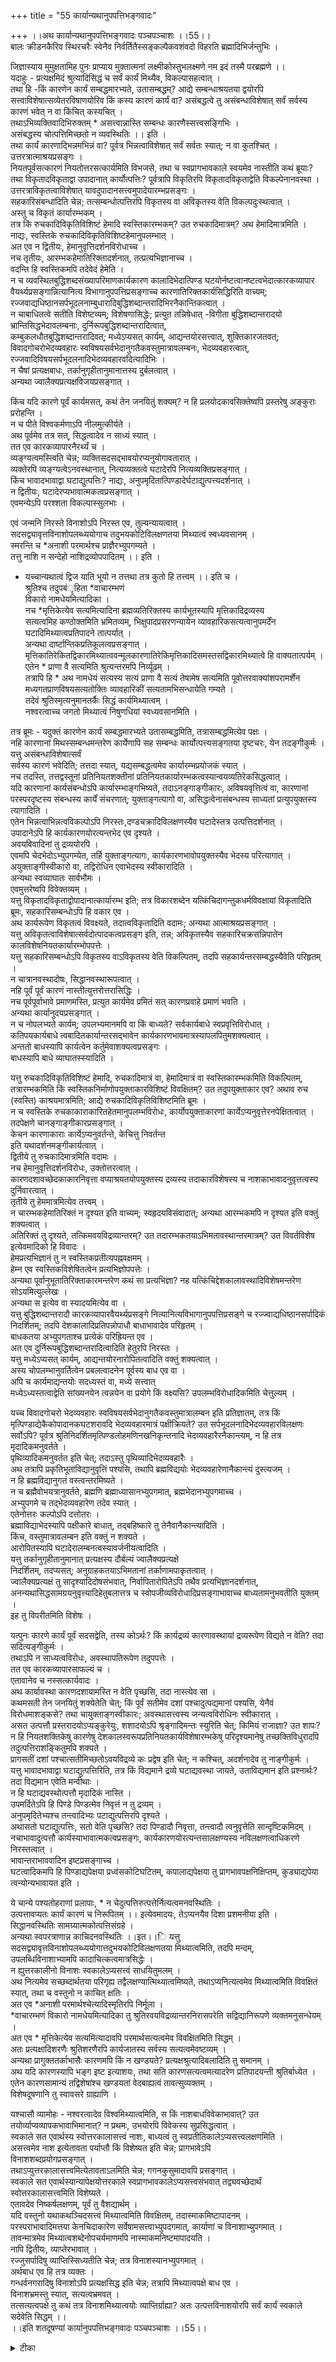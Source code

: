 +++
title = "55 कार्यान्यथानुपपत्तिभङ्गवादः"

+++
।।अथ कार्यान्यथानुपपत्तिभङ्गवादः पञ्चपञ्चाशः ।।55।।  
बालः क्रीडनकैरिव स्थिरचरैः स्वेनैव निर्वर्तितैस्सङ्कल्पैकवशंवदो विहरति ब्रह्मादिभिर्जन्तुभिः ।  
  
जिज्ञास्याय मुमुक्षतामिह पुनः प्राप्याय मुक्तात्मनां लक्ष्मीकोस्तुभलक्ष्मणे नम इदं तस्मै परब्रह्मणे ।।  
यदाहुः - प्रत्यक्षमिदं श्रुत्यादिसिद्धं च सर्वं कार्यं मिथ्यैव, विकल्पासहत्वात् ।  
 तथा हि -किं कारणेन कार्यं सम्बद्धमारभ्यते, उतासम्बद्धम्? आद्ये सम्बन्धाश्रयतया द्वयोरपि सत्त्वाविशेषात्सव्येतरविषाणयोरिव किं कस्य कारणं कार्यं वा? असंबद्धत्वे तु असंबन्धाविशेषात् सर्वं सर्वस्य कारणं भवेत् न वा किंचित् कस्यचित् ।  
 तथाऽभिव्यक्तिवादिभिरुक्तम् * असत्त्वान्नास्ति सम्बन्धः कारणैस्सत्त्वसङ्गिभिः ।  
 असंबद्धस्य चोत्पत्तिमिच्छतो न व्यवस्थितिः ।। इति ।  
 तथा कार्यं कारणाद्भिन्नमभिन्नं वा? पूर्वत्र भिन्नत्वाविशेषात् सर्वं सर्वतः स्यात्; न वा कुतश्चित् ।  
 उत्तरत्रात्माश्रयप्रसङ्गः ।  
 नियतपूर्वसत्कारणं नियतोत्तरसत्कार्यमिति विभजसे, तथा च स्वप्रागभावकाले स्वयमेव नास्तीति कथं ब्रूयाः? तथा विकृतादविकृताद्वा उपादानात् कार्योत्पत्तिः? पूर्वत्रापि विकृतिरपि विकृतादविकृताद्वेति विकल्पेनानवस्था ।  
 उत्तरत्राविकृतत्वाविशेषात् यावदुपादानसत्त्वमुपादेयारम्भप्रसङ्गः ।  
 सहकारिसंबन्धादिति चेन्न; तत्सम्बन्धोत्पत्तिरपि विकृतस्य वा अविकृतस्य वेति विकल्पदुःस्थत्वात् ।  
 अस्तु च विकृतं कार्यारम्भकम् ।  
 तत्र किं रुचकादिविकृतिविशिष्टं हेमादि स्वस्तिकारम्भकम्? उत रुचकादिमात्रम्? अथ हेमादिमात्रमिति ।  
 नाद्यः, स्वस्तिके रुचकादिविकृतिविशिष्टहेमानुपलम्भात् ।  
 अत एव न द्वितीयः, हेमानुवृत्तिदर्शनविरोधाच्च ।  
 नच तृतीयः, आरम्भकहेमातिरिक्तादर्शनात्, तत्प्रत्यभिज्ञानाच्च ।  
 वदन्ति हि स्वस्तिकमपि तदेवेदं हेमेति ।  
 न च व्यवस्थितबुद्धिशब्दसंख्यापरिमाणकार्यकारण कालादिभेदात्पिण्ड घटयोर्नष्टत्वानष्टत्वभेदात्कारकव्यापार वैयर्थ्यप्रसङ्गान्नित्यानित्य विभागानुपपत्तिप्रसङ्गाच्च कारणातिरिक्तकार्यसिद्धिरिति वाच्यम्; रज्जवाद्यधिष्ठानसर्पभूदलनाम्बुधारादिबुद्धिशब्दान्तरादिभिरनैकान्तिकत्वात् ।  
 न चाबाधितत्वे सतीति विशेष्टव्यम्; विशेषणासिद्धेः; प्रत्युत तन्निषेधात् -विगीता बुद्धिशब्दान्तरादयो भ्रान्तिसिद्धभेदावलम्बनाः, दुर्निरूपबुद्धिशब्दान्तरादित्वात्,   
कम्बुकलधौतबुद्धिशब्दान्तरादिवत्; मध्येऽप्यसत् कार्यम्, आद्यन्तयोरसत्त्वात्, शुक्तिकारजतवत्; विवादगोचरोभेदव्यवहारः स्वविषयसर्वभेदानुगतैकवस्तुमात्रावलम्बनः, भेदव्यवहारत्वात्, रज्जवादिविषयसर्पभूदलनादिभेदव्यवहारवदित्यादिभिः ।  
 न चैषां प्रत्यक्षबाधः, तर्कानुगृहीतानुमानात्तस्य दुर्बलत्वात् ।  
 अन्यथा ज्वालैक्यप्रत्यक्षविजयप्रसङ्गात् ।  
  
किंच यदि कारणे पूर्वं कार्यमसत्, कथं तेन जनयितुं शक्यम्? न हि प्रलयोदकावसिक्तेष्वपि प्रस्तरेषु अङ्कुराः प्ररोहन्ति ।  
 न च पीते विश्वकर्मणाऽपि नीलमुत्कीर्यते ।  
 अथ पूर्वमेव तत्र सत्, सिद्धत्वादेव न साध्यं स्यात् ।  
 तत एव कारकव्यापारनैरर्थ्यं च ।  
 व्यङ्ग्यत्वमस्त्विति चेन्न; व्यक्तिसदसद्भावयोरप्यनुयोगावतारात् ।  
 व्यक्तेरपि व्यङ्ग्यत्वेऽनवस्थानात्, नित्यव्यक्तत्वे घटादेरपि नित्यव्यक्तिप्रसङ्गात् ।  
 किंच भावादभावाद्वा घटाद्युत्पत्तिः? नाद्यः, अनुपमृदितात्पिण्डादेर्घटाद्युत्पत्त्यदर्शनात् ।  
 न द्वितीयः, घटादेरप्यभावात्मकत्वप्रसङ्गात् ।  
 एवमन्येऽपि परश्शता विकल्पास्सुलभाः ।  
  
एवं जन्मनि निरस्ते विनाशोऽपि निरस्त एव, तुल्यन्यायत्वात् ।  
 सदसद्व्यावृत्तविनाशोपलब्ध्ययोगाच तदुभयकोटिविलक्षणतया मिथ्यात्वं स्वध्यवसानम् ।  
 स्मरन्ति च *अनाशी परमार्थश्च प्राज्ञैरभ्युपगम्यते ।  
 तत्तु नाशि न सन्देहो नाशिद्रव्योपपादितम् ।। इति ।  
 * यच्चान्यथात्वं द्विज याति भूयो न तत्तथा तत्र कुतो हि तत्त्वम् ।। इति च ।  
 श्रुतिश्च तदुपबंृहिता *वाचारम्भणं   
विकारो नामधेयमित्यादिका ।  
 नच *मृत्तिकेत्येव सत्यमित्यादिना ब्रह्मव्यतिरिक्तस्य कार्यभूतस्यापि मृत्तिकादिद्रव्यस्य   
सत्यत्वमिह कण्ठोक्तमिति भ्रमितव्यम्, भिक्षुपादप्रसरणन्यायेन व्यावहारिकसत्यत्वानुपमर्देंन घटादिमिथ्यात्वप्रतिपादने तात्पर्यात् ।  
 अन्यथा दार्ष्टान्तिकप्रतिकूलत्वप्रसङ्गात् ।  
 मृत्तिकातिरेकितद्विकारमिथ्यात्ववन्मूलकारणातिरेकिमृत्तिकादिसमस्तसद्विकारमिथ्यात्वे हि वाक्यतात्पर्यम् ।  
 एतेन * प्राणा वै सत्यमिति श्रुत्यन्तरमपि निर्व्यूढम् ।  
 तत्रापि हि * अथ नामधेयं सत्यस्य सत्यं प्राणा वै सत्यं तेषामेष सत्यमिति पूवोत्तरवाक्यांशपरामर्शेन मध्यगतप्राणविषयसत्यतोक्तिः व्यावहारिकीं सत्यतामभिसन्धायेति गम्यते ।  
 तदेवं श्रुतिस्मृत्यनुमानतर्कैः सिद्धं कार्यमिथ्यात्वम् ।  
 नश्वरत्वाच्च जगतो मिथ्यात्वं निषुणधियां स्वध्यवसानमिति ।  
  
तत्र ब्रूमः - यदुक्तं कारणेन कार्यं सम्बद्धमारभ्यते उतासम्बद्धमिति, तत्रासम्बद्धमित्येव पक्षः ।  
 नहि कारणानां मिथस्सम्बन्धमन्तरेण कार्येणापि सह सम्बन्धः कार्योत्पत्त्यसङ्गतया दृष्टचरः, येन तदङ्गीकुर्मः ।  
 यत्तु असंबन्धाविशेषात्सर्वं   
सर्वस्य कारणं भवेदिति; तत्तदा स्यात्, यद्यसम्बद्धत्वमेव कार्यारम्भप्रयोजकं स्यात् ।  
 नच तदस्ति, तत्तद्वस्तूनां प्रतिनियतशक्तीनां प्रतिनियतकार्यारम्भकत्वस्यान्वयव्यतिरेकसिद्धत्वात् ।  
 यदि कारणानां कार्यसंबन्धोऽपि कार्यारम्भाङ्गभिष्यते, तदाऽनङ्गाङ्गीकारः, अविषयवृत्तित्वं वा, कारणानां परस्परदृष्टस्य संबन्धस्य कार्यें संचरणात्; युक्ताङ्गत्यागो वा, असिद्धत्वेनासंबन्धस्य साध्यतां प्रत्युपयुक्तस्य त्यागादिति ।  
 एतेन भिन्नत्वाभिन्नत्वविकल्पोऽपि निरस्तः,दण्डचक्रादिविलक्षणस्यैव घटादेस्तत्र उत्पत्तिदर्शनात् ।  
 उपादानेऽपि हि कार्यकारणयोरत्यन्तभेद एव दृश्यते ।  
 अवयविवादिनां तु द्रव्ययोरपि ।  
 एवमपि चेदभेदोऽभ्युपगम्येत, तर्हि युक्ताङ्गत्यागः, कार्यकारणभावोपयुक्तस्यैव भेदस्य परित्यागात् ।  
 अयुक्ताङ्गीस्वीकारो वा, तद्विरोधिन एवाभेदस्य स्वीकारादिति ।  
 अन्यथा स्वव्याघातः सार्वभौमः ।  
 एवमुत्तरेष्वपि विवेक्तव्यम् ।  
 यत्तु विकृतादविकृताद्वोपादानात्कार्यारम्भ इति; तत्र विकारशब्देन यत्किंचिदागन्तुकधर्मविवक्षायां विकृतादिति ब्रूमः, सहकारिसम्बन्धोऽपि हि वकार एव ।  
 अथ कार्यरूपेण विकृतत्वं विवक्ष्यते, तदात्वविकृतादिति वदामः; अन्यथा आत्माश्रयप्रसङ्गात् ।  
 यत्तु अविकृतत्वाविशेषात्सर्वदोत्पादकत्वप्रसङ्ग इति, तन्न; अविकृतस्यैव सहकारिचक्रसन्निपातेन कालविशेषनियतकार्यारम्भोपपत्तेः ।  
 यत्तु सहकारिसम्बन्धोऽपि विकृतस्य वाऽविकृतस्य वेति विकल्पितम्, तदपि सहकार्यन्तरसम्बद्धस्यैवेति परिहृतम् ।  
 न चात्रानवस्थादोषः, सिद्धानवस्थारूपत्वात् ।  
 नहि पूर्वं पूर्वं कारणं नास्तीत्युत्तरोत्तरासिद्धिः ।  
 नच पूर्वपूर्वाभावे प्रमाणमस्ति, प्रत्युत कार्यमेव प्रमितं सत् कारणप्रवाहे प्रमाणं भवति ।  
 अन्यथा कार्यानुदयप्रसङ्गात् ।  
 न च नोपलभ्यते कार्यम्; उपलभ्यमानमपि वा किं बाध्यते? सर्वकार्यबाधे स्वप्रवृत्तिविरोधात् ।  
 कतिपयकार्यबाधे त्वबादितकार्यान्तरसद्भावेन कार्यकारणभावमात्रस्यापलपितुमशक्यत्वात् ।  
 अन्ततो बाधस्यापि कार्यत्वेन कर्तुमेवाशक्यत्वप्रसङ्गः ।  
 बाधस्यापि बाधे व्याघातस्स्यादिति ।  
  
यत्तु रुचकादिविकृतिविशिष्टं हेमादि, रुचकादिमात्रं वा, हेमादिमात्रं वा स्वस्तिकारम्भकमिति विकल्पितम्, तत्रारम्भकमिति किं स्वस्तिकनिर्माणोपयुक्ताकारविशिष्टं विवक्षितम्? उत तदुपयुक्ताकार एव? अथाव रुच (स्वस्ति) काश्रयमात्रमिति; आद्ये रुचकादिविकृतिविशिष्टमिति ब्रूमः ।  
 न च स्वस्तिके रुचकाकाराकारितहेतमानुपलम्भविरोधः, कार्योपयुक्ताकारणां कार्येऽप्यनुवृत्तेरनपेक्षितत्वात् ।  
 तदपेक्षणे चानङ्गाङ्गीकारप्रसङ्गात् ।  
 केचन कारणाकाराः कार्येऽप्यनुवर्तन्ते, केचित्तु निवर्तन्त   
इति यथादर्शनमङ्गीकार्यत्वात् ।  
 द्वितीये तु रुचकादिमात्रमिति वदामः ।  
 नच हेमानुवृत्तिदर्शनविरोधः, उक्तोत्तरत्वात् ।  
 कारणदशावच्छेदकाकारनिवृत्ता वप्याश्रयतयोपयुक्तस्य द्रव्यस्य तदाकारविशेषस्य च नाशकाभावादनुवृत्तत्वस्य दुर्निवारत्वात् ।  
 तृतीये तु हेममात्रमित्येव तत्त्वम् ।  
 न चारम्भकहेमातिरिक्तं न दृश्यत इति वाच्यम्; स्वहृदयविसंवादात्; अन्यथा आरम्भकमपि न दृश्यत इति वक्तुं शक्यत्वात् ।  
 अतिरिक्तं तु दृश्यते, तत्किमवयविद्रव्यान्तरम्? उत तदारम्भकतयाऽभिमतावस्थान्तरमात्रम्? उत विवर्तविशेष इत्येवमादिको हि विवादः ।  
 हेमप्रत्यभिज्ञानं तु न स्वस्तिकप्रतीत्यपह्नवक्षमम् ।  
 हेम्न एव स्वस्तिकविशेषितत्वेन प्रत्यभिज्ञोपपत्तेः ।  
 अन्यथा पूर्वानुभूतातिरिक्ताकारमन्तरेण कथं सा प्रत्यभिज्ञा? नह यत्किंचिद्देशकालावस्थादिविशेषमन्तरेण सोऽयमित्युल्लेखः ।  
 अन्यथा स इत्येव वा स्यादयमित्येव वा ।  
 यत्तु बुद्धिशब्दान्तरादौ कारकव्यापारवैयर्थ्यप्रसङ्गे नित्यानित्यविभागानुपपत्तिप्रसङ्गे च रज्ज्वाद्यधिष्ठानसर्पादिकं निदर्शितम्; तदपि देशकालादिप्रतिपन्नोपाधौ बाधाभावादेव परिहृतम् ।  
 बाधकतया अभ्युपगताश्च प्रत्येकं परिह्रियन्त एव ।  
 अत एव दुर्निरूपबुद्धिशब्दान्तरादित्वादिति हेतुरपि निरस्तः ।  
 यत्तु मध्येऽप्यसत् कार्यम्, आद्यन्तयोरनारोपितत्वादिति वक्तुं शक्यत्वात् ।  
 अस्य चोपलम्भानुवर्तित्वेन प्रबलत्वादनेन पूर्वस्य बाध एव वा ।  
 अपि च कार्यमाद्यन्तयोः सदध्यस्तं वा, मध्ये सत्त्वात्   
मध्येऽध्यस्तत्वाद्वेति सांख्यनयेन त्वन्नयेन वा प्रयोगे किं वक्ष्यसि? उपलम्भविरोधादिकमिति चेत्तुल्यम् ।  
  
यच्च विवादगोचरो भेदव्यवहारः स्वविषयसर्वभेदानुगतैकवस्तुमात्रालम्बन इति प्रतिज्ञातम्, तत्र किं मृत्पिण्डाद्येकैकोपादानकघटशरावदि भेदव्यवहारमात्रं पक्षीक्रियते? उत सर्पभूदलनादिभेदव्यवहारविलक्षणः सर्वोऽपि? पूर्वत्र श्रुतिनिदर्शितमृत्पिण्डलोहमणिनखनिकृन्तनादि भेदव्यवहारैरनैकान्त्यम्, न हि तत्र मृदादिकमनुवर्तते ।  
 पृथिव्यादिकमनुवर्तत इति चेत्; तदाऽस्तु पृथिव्यादिभेदव्यवहारैः ।  
 अथ तत्रापि प्रकृतिभूताविद्यानुवृत्तिं पश्यसि, तथापि ब्रह्मविद्ययोः भेदव्यवहारेणानैकान्त्यं दुस्त्यजम् ।  
 न हि ब्रह्मविद्यानुगतं वस्त्वन्तरमिष्यते ।  
 न च ब्रह्मैवोभयत्रानुवर्तते, ब्रह्मणि ब्रह्माध्यासानभ्युपगमात्, ब्रह्मभेदानभ्युपगमाच्च ।  
 अभ्युपगमे च तद्भेदव्यवहारेण तदेव स्यात् ।  
 एतेनोत्तरः कल्पोऽपि दत्तोतरः ।  
 ब्रह्माविद्याभेदस्यापि पक्षीकारे बाधात्, तद्बहिष्कारे तु तेनैवानैकान्त्यादिति ।  
 किंच, वस्तुमात्रावलम्बन इति वक्तुं न शक्यते ।  
 आरोपितस्यापि घटादेरालम्बनत्वस्यावर्जनीयत्वादिति ।  
 यत्तु तर्कानुगृहीतानुमानात् प्रत्यक्षस्य दौर्बल्यं ज्वालैक्यप्रत्यक्षे   
निदर्शितम्, तदप्यसत्; अनुग्राहकतयाऽभिमतानां तर्काणामपाकृतत्वात् ।  
 ज्वालैक्यप्रत्यक्षं तु सादृश्यादिदोषसंभवात्, निर्वापितारोपितेऽपि तथैव प्रत्यभिज्ञानदर्शनात्, अनन्यथासिद्धसामग्रयनुवृत्त्यादिहेतुबलात्तत्र च स्वोपजीव्यविरोधादिप्रसङ्गाभावाच्च बाध्यतामनुभवतीति युक्तम् ।  
 इह तु विपरीतमिति विशेषः ।  
  
यत्पुनः कारणे कार्यं पूर्वं सदसद्वेति, तस्य कोऽर्थः? किं कार्यद्रव्यं कारणावस्थायां द्रव्यरूपेण विद्यते न वेति? तदा सदित्यङ्गीकुर्मः ।  
 तथाऽपि न साध्यत्वविरोधः, अवस्थापतिरूपेण तदुपपत्तेः ।  
 तत एव कारकव्यापारसाफल्यं च ।  
 एतावानेव च नस्सत्कार्यवादः ।  
 अथ कार्यावस्था कारणदशायामस्ति न वेति पृच्छसि, तदा नास्त्येव सा ।  
 कथमसती तेन जनयितुं शक्येतेति चेत्; किं पूर्वं सतीमेव दशां पश्चादुत्पद्यमानां पश्यसि, येनैवं विरोधमाशङ्कसे? तथा चायुक्ताङ्गस्वीकारः; अवस्थासत्त्वस्य जन्यत्वविरोधिनः स्वीकारात् ।  
 असत उत्पत्तौ प्रस्तरादयोऽप्यङ्कुरेयुः, शशादयोऽपि श्रृङ्गादिमन्तः स्युरिति चेत्; किमियं राजाज्ञा? उत शापः? न हि नियतशक्तिकेषु कारणेषु देशकालस्वरूपप्रतिनियतकार्यविशेषारम्भकेषु परिदृश्यमानेषु तच्छक्तिविधुरादपि तदुत्पत्तिराशङ्कितुमपि शक्यते ।  
 प्रागसतीं दशां पश्चात्सतीमिच्छतोऽवयविद्रव्ये कः प्रद्वेष इति चेत्; न कश्चित्, अदर्शनादेव तु नाङ्गीकुर्मः ।  
 यत्तु भावादभावाद्वा घटाद्युत्पत्तिरिति, तत्र किं विद्यमाने द्रव्ये घटाद्यवस्था जायते, उताविद्यमान इति प्रश्नार्थः? तदा विद्यमान एवेति मन्वीथाः ।  
 न हि घटाद्यवस्थोत्पत्तौ मृदादिकं नास्ति ।  
 उपमर्दितेऽपि हि पिण्डे पिण्डत्मेव निवृत्तं न तु द्रव्यम् ।  
 अनुपमृदितेभ्यश्च तन्त्वादिभ्यः पटाद्युत्पत्तिरपि दृश्यते ।  
अथासतो घटाद्युत्पत्तिः, सतो वेति पृच्छसि? तदा पिण्डादौ निवृत्ता, तन्त्वादौ त्वनुवृत्तेति सान्दृष्टिकमिदम् ।  
 नचाभावादुत्पत्तौ कार्यस्याभावात्मकत्वप्रसङ्गः, कार्यकारणयोरत्यन्तसालक्षण्यस्य नविलक्षणत्वाधिकरणे निरस्तत्वात् ।  
 भावान्तराभाववादिन इष्टप्रसङ्गाच्च ।  
 घटत्वादिकमपि हि पिण्डाद्यपेक्षया प्रध्वंसकोटिघटितम्, कपालाद्यपेक्षया तु प्रागभावपक्षनिक्षिप्तम्, कुड्याद्यपेया त्वन्योन्यभावायत इति ।  
  
ये चान्ये पश्यतोहराणां प्रलापाः, * न चेदुत्पत्तिरुत्पत्तेर्नित्यत्वमनवस्थितिः ।  
 उत्पत्तावप्यतः कार्यं कारणं च निरूपितम् ।। इत्येवमादयः, तेऽप्यनयैव दिशा प्रशमनीया इति ।  
 सिद्धानवस्थितिः सामग्र्यात्मकोत्पत्तिसंग्रहे ।  
 अन्यथा स्वपरत्राणान्न काचिदनवस्थितिः ।।इत।।ि यत्तु सदसद्व्यावृत्तविनाशोपलब्ध्ययोगात्तदुभयकोटिविलक्षणतया मिथ्यात्वमिति, तदपि मन्दम्,   
उपलब्धिविनाशाभ्यामपि कादाचित्कत्वमात्रसिद्धेः ।  
 न ह्युत्तरकालीनो विनाशः स्वकालेऽप्यसत्त्वं साधयितुमलम् ।  
 अथ नित्यमेव सच्छब्दार्थतया परिगृह्य तद्वैलक्षण्यात्मिथ्यात्वमिष्यते, तथाऽप्यनित्यत्वमेव मिथ्यात्वमिति विवक्षितं स्यात्, तथा च वस्तुनो न काचित् क्षतिः ।  
 अत एव *अनाशी परमार्थश्चेत्यादिस्मृतिरपि निर्मूला ।  
 *वाचारम्भणं विकारो नामधेयमित्यादिका तु श्रुतिरवयविद्रव्यान्तरनिरासपरेति सद्विद्यानिरूपणे व्यक्तमनुसन्धेयम् ।  
 अत एव * मृत्तिकेत्येव सत्यमित्यादावपि परमार्थसत्यत्वमेव विवक्षितमिति सिद्धम् ।  
 अतः प्रत्यक्षादिशरणैः श्रुतिशरणैरपि कार्यजातस्य सर्वस्य सत्यत्वमेवष्टव्यम् ।  
 अन्यथा प्रागुक्ततर्काभासैः कारणमपि किं न खण्डयते? प्रत्यक्षश्रुत्यादिबलादिति तु समानम् ।  
 अथ यदि कारणस्यापि भङ्ग इष्ट इत्याशयः, तथा सति कारणसत्यत्वमत्यादरेण प्रतिपादयन्ती श्रुतिर्बाध्येत ।  
 एतेन कारणसामान्यं तद्विशेषांश्च खण्डयतां वेदबाह्यत्वं तावत्सुव्यक्तम् ।  
 विशेषदूषणानि तु स्वावसरे ग्राह्याणि ।  
  
यश्चासौ व्यामोहः - नश्वरत्वादेव विश्वमिथ्यात्वमिति, स किं नाशबाधविवेकाभावात्? उत तयोर्व्याप्यव्यापकभावाभिमानात्? न प्रथमः, उभयोरपि विवेकस्य सुप्रसिद्धत्वात् ।  
 स्वकाले सत एवार्थस्य स्वोत्तरकालासत्त्वं नाशः, बाध्यत्वं तु स्वप्रतीतिकालेऽप्यसत्त्वलक्षणमिति ।  
 असत्त्वमेव नाश इत्येतावता पर्याप्तौ किं विशेष्यत इति चेन्न; प्रागभावेऽपि   
विनाशशब्दप्रयोगप्रसङ्गात् ।  
 तथाऽप्युत्तरकालासत्त्वमित्येतावताऽलमिति चेन्न; गगनकुसुमादावपि प्रसङ्गात् ।  
 स्वकाले सत एवार्थस्यान्यापेक्षयोत्तरकाले स्वप्रागभावकालेऽप्यसत्त्वसंभवात् तद्व्यवच्छेदार्थं स्वोत्तरकालासत्त्वमिति विशेष्यते ।  
 एतावदेव निष्कर्षलक्षणम्, पूर्वं तु वैशद्यार्थम् ।  
 यदि वस्तुनो यथाकथञ्चिदसत्त्वं मिथ्यात्वमिति विवक्षितम्, तदास्माकमिष्टापादनम् ।  
 परस्पराभावादिमत्तया केनचिदाकारेण सर्वेषामसत्त्वाभ्युपदगमात्, कार्याणां च विनाशाभ्युपगमात् ।  
 तावन्मात्रमेव मिथ्यात्वशब्देनोपचर्यमाणमपि नास्माकमनिष्टमापादयति ।  
 नापि द्वितीयः, व्याप्तेरभावात् ।  
 रज्जुसर्पादिषु व्याप्तिस्सिध्यतीति चेन्न; तत्र विनाशस्यानभ्युपगमात् ।  
 अर्थबाध एव हि तत्र व्यक्तः ।  
 गन्धर्वनगरादिषु विनाशोऽपि प्रत्यक्षसिद्ध इति चेन्न; तत्रापि मिथ्यात्वपक्षे बाध एव ।  
 विनाशभ्रमस्तु स्यात्, सत्यत्वभ्रमवत् ।  
 तत्सत्यत्वपक्षे तु कथं तत्र विनाशमिथ्यात्वयोः व्याप्तिर्ग्राह्या? अतः उत्पत्तविनाशयोरपि सर्वं कार्यं स्वकाले सदेवेति सिद्धम् ।।  
।।इति शतदूषण्यां कार्यानुपपत्तिभङ्गवादः पञ्चपञ्चाशः ।।55।।

<details><summary>टीका</summary>


</details>

